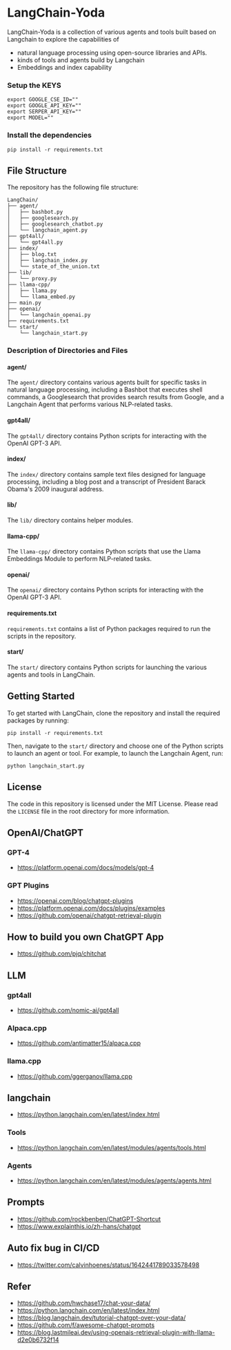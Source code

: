 # LangChain-Yoda

LangChain-Yoda is a collection of various agents and tools built based on Langchain to explore the capabilities of 
- natural language processing using open-source libraries and APIs.
- kinds of tools and agents build by Langchain
- Embeddings and index capability

### Setup the KEYS

```shell
export GOOGLE_CSE_ID=""
export GOOGLE_API_KEY=""
export SERPER_API_KEY=""
export MODEL=""
```

### Install the dependencies
```shell
pip install -r requirements.txt
```

## File Structure
The repository has the following file structure:

```
LangChain/
├── agent/
│   ├── bashbot.py
│   ├── googlesearch.py
│   ├── googlesearch_chatbot.py
│   └── langchain_agent.py
├── gpt4all/
│   └── gpt4all.py
├── index/
│   ├── blog.txt
│   ├── langchain_index.py
│   └── state_of_the_union.txt
├── lib/
│   └── proxy.py
├── llama-cpp/
│   ├── llama.py
│   └── llama_embed.py
├── main.py
├── openai/
│   └── langchain_openai.py
├── requirements.txt
└── start/
    └── langchain_start.py
```

### Description of Directories and Files

#### agent/

The `agent/` directory contains various agents built for specific tasks in natural language processing, including a Bashbot that executes shell commands, a Googlesearch that provides search results from Google, and a Langchain Agent that performs various NLP-related tasks.

#### gpt4all/

The `gpt4all/` directory contains Python scripts for interacting with the OpenAI GPT-3 API. 

#### index/

The `index/` directory contains sample text files designed for language processing, including a blog post and a transcript of President Barack Obama's 2009 inaugural address. 

#### lib/

The `lib/` directory contains helper modules.

#### llama-cpp/

The `llama-cpp/` directory contains Python scripts that use the Llama Embeddings Module to perform NLP-related tasks.

#### openai/

The `openai/` directory contains Python scripts for interacting with the OpenAI GPT-3 API.

#### requirements.txt

`requirements.txt` contains a list of Python packages required to run the scripts in the repository.

#### start/

The `start/` directory contains Python scripts for launching the various agents and tools in LangChain.

## Getting Started

To get started with LangChain, clone the repository and install the required packages by running:

```
pip install -r requirements.txt
```

Then, navigate to the `start/` directory and choose one of the Python scripts to launch an agent or tool. For example, to launch the Langchain Agent, run:

```
python langchain_start.py
```

## License

The code in this repository is licensed under the MIT License. Please read the `LICENSE` file in the root directory for more information.


## OpenAI/ChatGPT
### GPT-4
- https://platform.openai.com/docs/models/gpt-4

### GPT Plugins
- https://openai.com/blog/chatgpt-plugins
- https://platform.openai.com/docs/plugins/examples
- https://github.com/openai/chatgpt-retrieval-plugin

## How to build you own ChatGPT App
- https://github.com/pjq/chitchat

## LLM
### gpt4all
- https://github.com/nomic-ai/gpt4all

### Alpaca.cpp
- https://github.com/antimatter15/alpaca.cpp
### llama.cpp
- https://github.com/ggerganov/llama.cpp

## langchain
- https://python.langchain.com/en/latest/index.html

### Tools
- https://python.langchain.com/en/latest/modules/agents/tools.html

### Agents
- https://python.langchain.com/en/latest/modules/agents/agents.html


## Prompts
- https://github.com/rockbenben/ChatGPT-Shortcut
- https://www.explainthis.io/zh-hans/chatgpt

## Auto fix bug in CI/CD
- https://twitter.com/calvinhoenes/status/1642441789033578498

## Refer
- https://github.com/hwchase17/chat-your-data/
- https://python.langchain.com/en/latest/index.html
- https://blog.langchain.dev/tutorial-chatgpt-over-your-data/
- https://github.com/f/awesome-chatgpt-prompts
- https://blog.lastmileai.dev/using-openais-retrieval-plugin-with-llama-d2e0b6732f14

